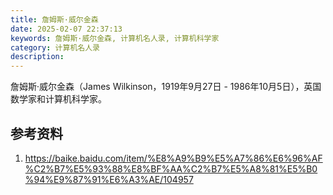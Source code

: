 ```yaml
---
title: 詹姆斯·威尔金森
date: 2025-02-07 22:37:13
keywords: 詹姆斯·威尔金森, 计算机名人录, 计算机科学家
category: 计算机名人录
description:
---
```


詹姆斯·威尔金森（James Wilkinson，1919年9月27日 - 1986年10月5日），英国数学家和计算机科学家。



## 参考资料
1. https://baike.baidu.com/item/%E8%A9%B9%E5%A7%86%E6%96%AF%C2%B7%E5%93%88%E8%BF%AA%C2%B7%E5%A8%81%E5%B0%94%E9%87%91%E6%A3%AE/104957
